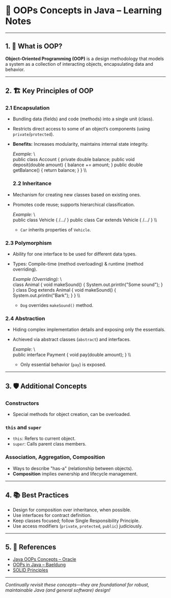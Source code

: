 # 🧩 OOPs Concepts in Java – Learning Notes

---

## 1. 🚀 What is OOP?
**Object-Oriented Programming (OOP)** is a design methodology that models a system as a collection of interacting objects, encapsulating data and behavior.

---

## 2. 🏗️ Key Principles of OOP

### 2.1 Encapsulation  
- Bundling data (fields) and code (methods) into a single unit (class).
- Restricts direct access to some of an object’s components (using `private`/`protected`).
- **Benefits:** Increases modularity, maintains internal state integrity.

  _Example:_
  \\\
  public class Account {
      private double balance;
      public void deposit(double amount) { balance += amount; }
      public double getBalance() { return balance; }
  }
\\\
  ### 2.2 Inheritance  
- Mechanism for creating new classes based on existing ones.
- Promotes code reuse; supports hierarchical classification.

  _Example:_
  \\\
  public class Vehicle { /.../ }
  public class Car extends Vehicle { /.../ }
\\\
  - `Car` inherits properties of `Vehicle`.

### 2.3 Polymorphism  
- Ability for one interface to be used for different data types.
- Types: Compile-time (method overloading) & runtime (method overriding).

  _Example (Overriding):_
  \\\
  class Animal {
      void makeSound() { System.out.println("Some sound"); }
  }
  class Dog extends Animal {
      void makeSound() { System.out.println("Bark"); }
  }
  \\\
  - `Dog` overrides `makeSound()` method.

### 2.4 Abstraction  
- Hiding complex implementation details and exposing only the essentials.
- Achieved via abstract classes (`abstract`) and interfaces.

  _Example:_
  \\\
  public interface Payment {
      void pay(double amount);
  }
\\\
  - Only essential behavior (`pay`) is exposed.

---

## 3. 🛡️ Additional Concepts

### Constructors
- Special methods for object creation, can be overloaded.

### `this` and `super`
- `this`: Refers to current object.
- `super`: Calls parent class members.

### Association, Aggregation, Composition
- Ways to describe "has-a" (relationship between objects).
- **Composition** implies ownership and lifecycle management.

---

## 4. 📚 Best Practices

- Design for composition over inheritance, when possible.
- Use interfaces for contract definition.
- Keep classes focused; follow Single Responsibility Principle.
- Use access modifiers (`private`, `protected`, `public`) judiciously.

---

## 5. 📖 References

- [Java OOPs Concepts – Oracle](https://docs.oracle.com/javase/tutorial/java/concepts/)
- [OOPs in Java – Baeldung](https://www.baeldung.com/java-oop)
- [SOLID Principles](https://en.wikipedia.org/wiki/SOLID)

---

*Continually revisit these concepts—they are foundational for robust, maintainable Java (and general software) design!*
